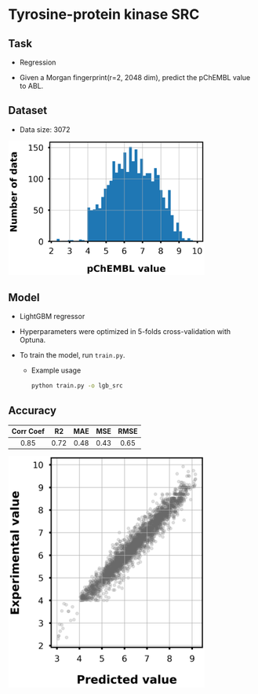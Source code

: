 # Tyrosine-protein kinase SRC

## Task

- Regression

- Given a Morgan fingerprint(r=2, 2048 dim), predict the pChEMBL value to ABL.

## Dataset

- Data size: 3072

<div align="left">
    <img src="img/data_distribution.png" width="400">
</div>

## Model

- LightGBM regressor

- Hyperparameters were optimized in 5-folds cross-validation with Optuna.

- To train the model, run `train.py`.
    - Example usage
        ```bash
        python train.py -o lgb_src
        ```

## Accuracy

|Corr Coef|R2|MAE|MSE|RMSE|
|:----:|:----:|:----:|:----:|:----:|
|0.85|0.72|0.48|0.43|0.65|

<div align="left">
      <img src="img/scatter_plot.png" width="400">
</div>
